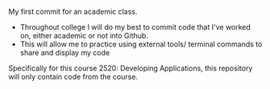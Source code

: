 My first commit for an academic class.
- Throughout college I will do my best to commit code that I've worked on, either academic or not into Github.
- This will allow me to practice using external tools/ terminal commands to share and display my code


Specifically for this course 2520: Developing Applications, this repository will only contain code from the course.
